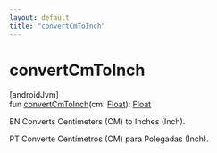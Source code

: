 ```yaml
---
layout: default
title: "convertCmToInch"
---
```


# convertCmToInch

[androidJvm]\
fun [convertCmToInch](convert-cm-to-inch.md)(cm: [Float](https://kotlinlang.org/api/core/kotlin-stdlib/kotlin/-float/index.html)): [Float](https://kotlinlang.org/api/core/kotlin-stdlib/kotlin/-float/index.html)

EN Converts Centimeters (CM) to Inches (Inch).

PT Converte Centímetros (CM) para Polegadas (Inch).